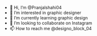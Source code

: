 - 👋 Hi, I’m @Pranjalshahi04
- 👀 I’m interested in graphic designer 
- 🌱 I’m currently learning graphic design 
- 💞️ I’m looking to collaborate on Instagram 
- 📫 How to reach me @designo_block_04

<!---
Pranjalshahi04/Pranjalshahi04 is a ✨ special ✨ repository because its `README.md` (this file) appears on your GitHub profile.
You can click the Preview link to take a look at your changes.
--->

